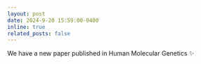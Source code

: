 ```yaml
---
layout: post
date: 2024-9-20 15:59:00-0400
inline: true
related_posts: false
---
```

We have a new paper published in Human Molecular Genetics :sparkles:
